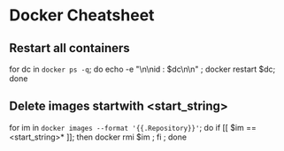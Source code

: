 # Docker Cheatsheet 

## Restart all containers 
for dc in `docker ps -q`; do echo -e "\n\nid : $dc\n\n" ; docker restart $dc; done

## Delete images startwith <start_string> 
for im in `docker images --format '{{.Repository}}'`; do  if [[ $im == <start_string>* ]];  then  docker rmi $im ; fi ; done